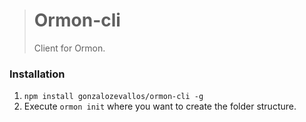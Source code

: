 ># Ormon-cli
>Client for Ormon.


### Installation
1. `npm install gonzalozevallos/ormon-cli -g`
2. Execute `ormon init` where you want to create the folder structure.

